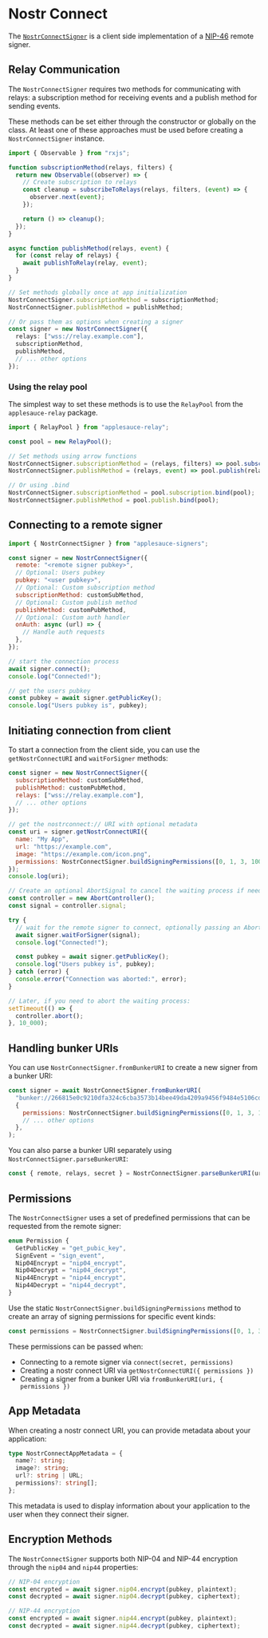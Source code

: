 # Nostr Connect

The [`NostrConnectSigner`](https://hzrd149.github.io/applesauce/typedoc/classes/applesauce-signers.NostrConnectSigner.html) is a client side implementation of a [NIP-46](https://github.com/nostr-protocol/nips/blob/master/46.md) remote signer.

## Relay Communication

The `NostrConnectSigner` requires two methods for communicating with relays: a subscription method for receiving events and a publish method for sending events.

These methods can be set either through the constructor or globally on the class. At least one of these approaches must be used before creating a `NostrConnectSigner` instance.

```typescript
import { Observable } from "rxjs";

function subscriptionMethod(relays, filters) {
  return new Observable((observer) => {
    // Create subscription to relays
    const cleanup = subscribeToRelays(relays, filters, (event) => {
      observer.next(event);
    });

    return () => cleanup();
  });
}

async function publishMethod(relays, event) {
  for (const relay of relays) {
    await publishToRelay(relay, event);
  }
}

// Set methods globally once at app initialization
NostrConnectSigner.subscriptionMethod = subscriptionMethod;
NostrConnectSigner.publishMethod = publishMethod;

// Or pass them as options when creating a signer
const signer = new NostrConnectSigner({
  relays: ["wss://relay.example.com"],
  subscriptionMethod,
  publishMethod,
  // ... other options
});
```

### Using the relay pool

The simplest way to set these methods is to use the `RelayPool` from the `applesauce-relay` package.

```typescript
import { RelayPool } from "applesauce-relay";

const pool = new RelayPool();

// Set methods using arrow functions
NostrConnectSigner.subscriptionMethod = (relays, filters) => pool.subscription(relays, filters);
NostrConnectSigner.publishMethod = (relays, event) => pool.publish(relays, event);

// Or using .bind
NostrConnectSigner.subscriptionMethod = pool.subscription.bind(pool);
NostrConnectSigner.publishMethod = pool.publish.bind(pool);
```

## Connecting to a remote signer

```js
import { NostrConnectSigner } from "applesauce-signers";

const signer = new NostrConnectSigner({
  remote: "<remote signer pubkey>",
  // Optional: Users pubkey
  pubkey: "<user pubkey>",
  // Optional: Custom subscription method
  subscriptionMethod: customSubMethod,
  // Optional: Custom publish method
  publishMethod: customPubMethod,
  // Optional: Custom auth handler
  onAuth: async (url) => {
    // Handle auth requests
  },
});

// start the connection process
await signer.connect();
console.log("Connected!");

// get the users pubkey
const pubkey = await signer.getPublicKey();
console.log("Users pubkey is", pubkey);
```

## Initiating connection from client

To start a connection from the client side, you can use the `getNostrConnectURI` and `waitForSigner` methods:

```js
const signer = new NostrConnectSigner({
  subscriptionMethod: customSubMethod,
  publishMethod: customPubMethod,
  relays: ["wss://relay.example.com"],
  // ... other options
});

// get the nostrconnect:// URI with optional metadata
const uri = signer.getNostrConnectURI({
  name: "My App",
  url: "https://example.com",
  image: "https://example.com/icon.png",
  permissions: NostrConnectSigner.buildSigningPermissions([0, 1, 3, 10002]),
});
console.log(uri);

// Create an optional AbortSignal to cancel the waiting process if needed
const controller = new AbortController();
const signal = controller.signal;

try {
  // wait for the remote signer to connect, optionally passing an AbortSignal
  await signer.waitForSigner(signal);
  console.log("Connected!");

  const pubkey = await signer.getPublicKey();
  console.log("Users pubkey is", pubkey);
} catch (error) {
  console.error("Connection was aborted:", error);
}

// Later, if you need to abort the waiting process:
setTimeout(() => {
  controller.abort();
}, 10_000);
```

## Handling bunker URIs

You can use `NostrConnectSigner.fromBunkerURI` to create a new signer from a bunker URI:

```js
const signer = await NostrConnectSigner.fromBunkerURI(
  "bunker://266815e0c9210dfa324c6cba3573b14bee49da4209a9456f9484e5106cd408a5?relay=wss://relay.nsec.app&secret=d9aa70",
  {
    permissions: NostrConnectSigner.buildSigningPermissions([0, 1, 3, 10002]),
    // ... other options
  },
);
```

You can also parse a bunker URI separately using `NostrConnectSigner.parseBunkerURI`:

```js
const { remote, relays, secret } = NostrConnectSigner.parseBunkerURI(uri);
```

## Permissions

The `NostrConnectSigner` uses a set of predefined permissions that can be requested from the remote signer:

```typescript
enum Permission {
  GetPublicKey = "get_pubic_key",
  SignEvent = "sign_event",
  Nip04Encrypt = "nip04_encrypt",
  Nip04Decrypt = "nip04_decrypt",
  Nip44Encrypt = "nip44_encrypt",
  Nip44Decrypt = "nip44_decrypt",
}
```

Use the static `NostrConnectSigner.buildSigningPermissions` method to create an array of signing permissions for specific event kinds:

```js
const permissions = NostrConnectSigner.buildSigningPermissions([0, 1, 3, 10002]);
```

These permissions can be passed when:

- Connecting to a remote signer via `connect(secret, permissions)`
- Creating a nostr connect URI via `getNostrConnectURI({ permissions })`
- Creating a signer from a bunker URI via `fromBunkerURI(uri, { permissions })`

## App Metadata

When creating a nostr connect URI, you can provide metadata about your application:

```typescript
type NostrConnectAppMetadata = {
  name?: string;
  image?: string;
  url?: string | URL;
  permissions?: string[];
};
```

This metadata is used to display information about your application to the user when they connect their signer.

## Encryption Methods

The `NostrConnectSigner` supports both NIP-04 and NIP-44 encryption through the `nip04` and `nip44` properties:

```typescript
// NIP-04 encryption
const encrypted = await signer.nip04.encrypt(pubkey, plaintext);
const decrypted = await signer.nip04.decrypt(pubkey, ciphertext);

// NIP-44 encryption
const encrypted = await signer.nip44.encrypt(pubkey, plaintext);
const decrypted = await signer.nip44.decrypt(pubkey, ciphertext);
```
